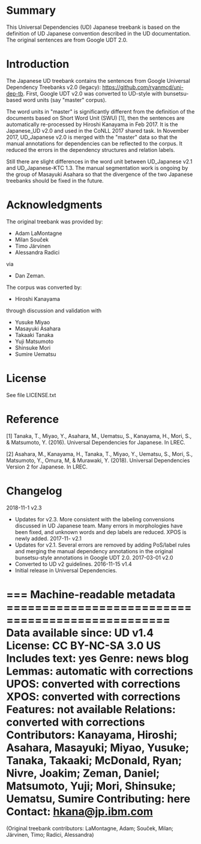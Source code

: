 # Summary

This Universal Dependencies (UD) Japanese treebank is based on the definition of UD Japanese convention described in the UD documentation.  The original sentences are from Google UDT 2.0.


# Introduction

The Japanese UD treebank contains the sentences from Google Universal Dependency Treebanks v2.0 (legacy): https://github.com/ryanmcd/uni-dep-tb.  First, Google UDT v2.0 was converted to UD-style with bunsetsu-based word units (say "master" corpus).

The word units in "master" is significantly different from the definition of the documents based on Short Word Unit (SWU) [1], then the sentences are automatically re-processed by Hiroshi Kanayama in Feb 2017.  It is the Japanese_UD v2.0 and used in the CoNLL 2017 shared task.
In November 2017, UD_Japanese v2.0 is merged with the "master" data so that the manual annotations for dependencies can be reflected to the corpus. It reduced the errors in the dependency structures and relation labels.

Still there are slight differences in the word unit between UD_Japanese v2.1 and UD_Japanese-KTC 1.3.  The manual segmentation work is ongoing by the group of Masayuki Asahara so that the divergence of the two Japanese treebanks should be fixed in the future.



# Acknowledgments

The original treebank was provided by:

- Adam LaMontagne
- Milan Souček
- Timo Järvinen
- Alessandra Radici

via

- Dan Zeman.

The corpus was converted by:

- Hiroshi Kanayama

through discussion and validation with

- Yusuke Miyao
- Masayuki Asahara
- Takaaki Tanaka
- Yuji Matsumoto
- Shinsuke Mori
- Sumire Uematsu

# License

See file LICENSE.txt


# Reference

[1] Tanaka, T., Miyao, Y., Asahara, M., Uematsu, S., Kanayama, H., Mori, S., & Matsumoto, Y. (2016). Universal Dependencies for Japanese. In LREC.

[2] Asahara, M., Kanayama, H., Tanaka, T., Miyao, Y., Uematsu, S., Mori, S., Matsumoto, Y., Omura, M, & Murawaki, Y. (2018). Universal Dependencies Version 2 for Japanese. In LREC.


# Changelog

2018-11-1   v2.3
  * Updates for v2.3.  More consistent with the labeling convensions discussed in UD Japanese team.  Many errors in morphologies have been fixed, and unknown words and dep labels are reduced.  XPOS is newly added.
2017-11-   v2.1
  * Updates for v2.1.  Several errors are removed by adding PoS/label rules and merging the manual dependency annotations in the original bunsetsu-style annotations in Google UDT 2.0.
2017-03-01 v2.0
  * Converted to UD v2 guidelines.
2016-11-15 v1.4
  * Initial release in Universal Dependencies.


=== Machine-readable metadata =================================================
Data available since: UD v1.4
License: CC BY-NC-SA 3.0 US
Includes text: yes
Genre: news blog
Lemmas: automatic with corrections
UPOS: converted with corrections
XPOS: converted with corrections
Features: not available
Relations: converted with corrections
Contributors: Kanayama, Hiroshi; Asahara, Masayuki; Miyao, Yusuke; Tanaka, Takaaki; McDonald, Ryan; Nivre, Joakim; Zeman, Daniel; Matsumoto, Yuji; Mori, Shinsuke; Uematsu, Sumire
Contributing: here
Contact: hkana@jp.ibm.com
===============================================================================
(Original treebank contributors: LaMontagne, Adam; Souček, Milan; Järvinen, Timo; Radici, Alessandra)
